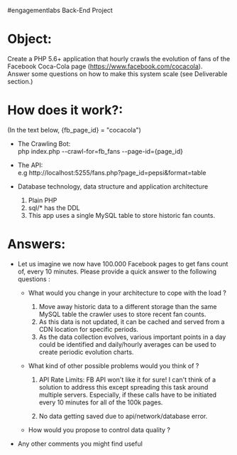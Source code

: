  #engagementlabs Back-End Project 

Object:
======================================
Create a PHP 5.6+ application that hourly crawls the evolution of fans of the Facebook Coca-Cola page (https://www.facebook.com/cocacola).  
Answer some questions on how to make this system scale (see Deliverable section.)


How does it work?:
======================================

(In the text below, {fb_page_id} = "cocacola")

- The Crawling Bot:  
	php index.php --crawl-for=fb_fans --page-id={page_id}

- The API:  
	e.g http://localhost:5255/fans.php?page_id=pepsi&format=table

- Database technology, data structure and application architecture
	1. Plain PHP
	2. sql/* has the DDL
	3. This app uses a single MySQL table to store historic fan counts.


Answers:
======================================
- Let us imagine we now have 100.000 Facebook pages to get fans count of, every 10 minutes. Please provide a quick answer to the following questions :
    - What would you change in your architecture to cope with the load ?
    	1. Move away historic data to a different storage than the same MySQL table the crawler uses to store recent fan counts.
    	2. As this data is not updated, it can be cached and served from a CDN location for specific periods.
    	3. As the data collection evolves, various important points in a day could be identified and daily/hourly averages can be used to create periodic evolution charts.

    - What kind of other possible problems would you think of ?
    	1. API Rate Limits: FB API won't like it for sure! I can't think of a solution to address this except spreading this task around multiple servers. Especially, if these calls have to be initiated every 10 minutes for all of the 100k pages.

    	2. No data getting saved due to api/network/database error.

    - How would you propose to control data quality ?

- Any other comments you might find useful